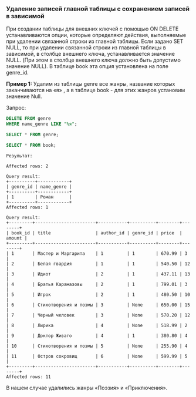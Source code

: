 ### Удаление записей главной таблицы с сохранением записей в зависимой

При создании таблицы для внешних ключей с помощью ON DELETE устанавливаются опции, которые определяют действия, выполняемые при удалении связанной строки из главной таблицы. Если задано SET NULL, то при удалении связанной строки из главной таблицы в зависимой, в столбце внешнего ключа, устанавливается значение NULL. (При этом в столбце внешнего ключа должно быть допустимо значение NULL). В таблице book эта опция установлена на поле genre_id.

**Пример 1:** Удалим из таблицы genre все  жанры, название которых заканчиваются на «я» , а в таблице book  -  для этих жанров установим значение Null.

Запрос:
```sql
DELETE FROM genre
WHERE name_genre LIKE "%я";

SELECT * FROM genre;

SELECT * FROM book;
```

```
Результат:

Affected rows: 2

Query result:
+----------+------------+
| genre_id | name_genre |
+----------+------------+
| 1        | Роман      |
+----------+------------+
Affected rows: 1

Query result:
+---------+-----------------------+-----------+----------+--------+--------+
| book_id | title                 | author_id | genre_id | price  | amount |
+---------+-----------------------+-----------+----------+--------+--------+
| 1       | Мастер и Маргарита    | 1         | 1        | 670.99 | 3      |
| 2       | Белая гвардия         | 1         | 1        | 540.50 | 12     |
| 3       | Идиот                 | 2         | 1        | 437.11 | 13     |
| 4       | Братья Карамазовы     | 2         | 1        | 799.01 | 3      |
| 5       | Игрок                 | 2         | 1        | 480.50 | 10     |
| 6       | Стихотворения и поэмы | 3         | None     | 650.00 | 15     |
| 7       | Черный человек        | 3         | None     | 570.20 | 12     |
| 8       | Лирика                | 4         | None     | 518.99 | 2      |
| 9       | Доктор Живаго         | 4         | 1        | 380.80 | 4      |
| 10      | Стихотворения и поэмы | 5         | None     | 255.90 | 4      |
| 11      | Остров сокровищ       | 6         | None     | 599.99 | 5      |
+---------+-----------------------+-----------+----------+--------+--------+
Affected rows: 11
```

В нашем случае удалились жанры «Поэзия» и «Приключения».